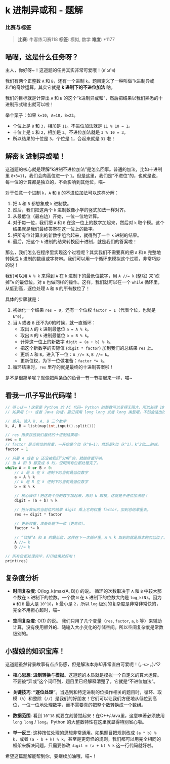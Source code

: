 # k 进制异或和 - 题解

### 比赛与标签
> **比赛**: 牛客练习赛118
> **标签**: 模拟, 数学
> **难度**: *1177

## 喵喵，这是什么任务呀？
主人，你好呀~！这道题的任务其实非常可爱哦！(ฅ'ω'ฅ)

我们有两个正整数 `A` 和 `B`，还有一个进制 `k`。题目定义了一种叫做“k进制异或和”的奇妙运算，其实它就是 **k 进制下的不进位加法** 呐。

我们的目标就是计算出 `A` 和 `B` 的这个“k进制异或和”，然后把结果以我们熟悉的十进制形式输出就可以啦！

举个栗子：如果 `k=10`，`A=18`，`B=23`。
- 个位上是 `8` 和 `3`，相加是 `11`。不进位加法就是 `11 % 10 = 1`。
- 十位上是 `1` 和 `2`，相加是 `3`。不进位加法就是 `3 % 10 = 3`。
- 所以结果的十位是 `3`，个位是 `1`，合起来就是 `31` 啦！

## 解密 k 进制异或喵！
这道题的核心就是理解“k进制不进位加法”是怎么回事。普通的加法，比如十进制里 `8+3=11`，我们会向高位进一个 `1`。但是这里，我们是“不进位”的，也就是说，每一位的计算都是独立的，不会影响到其他位，喵~

对于任意一个进制 `k`，`A` 和 `B` 的不进位加法可以这样分解：
1.  把 `A` 和 `B` 都想象成 `k` 进制数。
2.  然后，我们把这两个 `k` 进制数像小学的竖式加法一样对齐。
3.  从最低位（最右边）开始，一位一位地计算。
4.  对于每一位，我们把 `A` 和 `B` 在这一位上的数字加起来，然后对 `k` 取个模。这个结果就是我们最终答案在这一位上的数字。
5.  把所有位计算出的新数字组合起来，就得到了一个 `k` 进制的结果。
6.  最后，把这个 `k` 进制的结果转换回十进制，就是我们的答案啦！

那么，我们怎么在程序里实现这个过程呢？其实我们不需要真的把 `A` 和 `B` 完整地转换成 `k` 进制的数组或字符串。我们可以用一个循环来模拟这个过程，非常巧妙的说！

我们可以用 `A % k` 来得到 `A` 在 `k` 进制下的最低位数字，用 `A //= k` (整除) 来“砍掉”`A` 的最低位。对 `B` 也做同样的操作。这样，我们就可以在一个 `while` 循环里，从低到高，逐位处理 `A` 和 `B` 的所有数位了！

具体的步骤就是：
1.  初始化一个结果 `res = 0`，还有一个位权 `factor = 1`（代表个位，也就是 `k^0`）。
2.  当 `A` 或者 `B` 还不为0的时候，就一直循环：
    - 取出 `A` 的 `k` 进制最低位 `a = A % k`。
    - 取出 `B` 的 `k` 进制最低位 `b = B % k`。
    - 计算这一位上的新数字 `digit = (a + b) % k`。
    - 把这个新数字的实际值 (`digit * factor`) 加到我们的总结果 `res` 上。
    - 更新 `A` 和 `B`，进入下一位：`A //= k`, `B //= k`。
    - 更新位权，为下一位做准备：`factor *= k`。
3.  循环结束时，`res` 里存的就是最终的十进制答案啦！

是不是很简单呢？就像把两条鱼的鱼骨一节一节拼起来一样，喵~

## 看我一爪子写出代码喵！
```cpp
// 呀っほー！这里是 Python 的 AC 代码~ Python 的整数可以变得无限大，所以处理 10^18 这种大数字非常方便呢！
// 如果用 C++ 或者 Java 的话，要记得用 long long 或者 long 类型哦，不然会溢出的说。

// 首先，读入 k, A, B 三个数字
k, A, B = list(map(int,input().split()))

// res 用来存放我们最终的十进制结果喵~
res = 0
// factor 是当前位的权重，一开始是个位（k^0=1），然后是k位（k^1），k^2位……的说。
factor = 1

// 只要 A 或者 B 还没被我们“分解”完，就继续循环呐。
// 当 A 和 B 都变成 0 时，说明所有位都处理完了。
while A > 0 or B > 0:
    // a 是 A 在 k 进制下的当前最低位数字
    a = A % k
    // b 是 B 在 k 进制下的当前最低位数字
    b = B % k

    // 核心操作！把这两个位的数字加起来，再对 k 取模，这就是不进位加法啦！
    digit = (a + b) % k

    // 把计算出的当前位的结果 digit 乘上它的权重 factor，加到总结果里去。
    res += digit * factor

    // 更新权重，准备处理下一位（更高位）。
    factor *= k
    
    // “砍掉”A 和 B 的最低位，这样在下一次循环里，A % k 取到的就是原本的次低位了。
    A //= k
    B //= k

// 所有位都处理完毕，打印结果就好啦！
print(res)
```

## 复杂度分析
- **时间复杂度**: O(log_k(max(A, B))) 的说。
  循环的次数取决于 `A` 和 `B` 中较大那个数在 `k` 进制下的位数。一个数 `N` 在 `k` 进制下的位数大约是 `log_k(N)`。因为 `A` 和 `B` 最大是 `10^18`，`k` 最小是 `2`，所以 `log` 级别的复杂度是非常非常快的，完全不用担心超时，喵~

- **空间复杂度**: O(1) 的说。
  我们只用了几个变量（`res`, `factor`, `a`, `b` 等）来辅助计算，没有使用额外的、随输入大小变化的存储空间。所以空间复杂度是常数级别的。

## 小猫娘的知识宝库！
这道题虽然背景故事有点点伤感，但是解法本身却非常直白可爱呢！(｡･ω･｡)ﾉ♡

- **核心思想**: **进制转换**与**模拟**。这道题的本质就是模拟一个自定义的算术运算。不要被“异或”这个词吓到，题目里已经解释清楚了，它就是“不进位加法”。

- **关键技巧**: **“逐位处理”**。当遇到和特定进制的位操作相关的题目时，循环、取模（`%`）和整除（`//`）是我们的好朋友！它们可以让我们方便地从低位到高位，一位一位地处理数字，而不需要真的把整个数转换成一个数组。

- **数据范围**: 看到 `10^18` 就要立刻警觉起来！在C++/Java里，这意味著必须使用 `long long` / `long`。Python 的大整数特性在这里就显得特别省心啦。

- **举一反三**: 这种按位处理的思想非常通用。如果题目把规则改成 `(a * b) % k`，或者 `(a - b + k) % k`，甚至是更奇怪的规则，我们都可以用完全相同的框架来解决问题，只需要修改 `digit = (a + b) % k` 这一行代码就好啦。

希望这篇题解能帮到你，要继续加油哦，喵~！